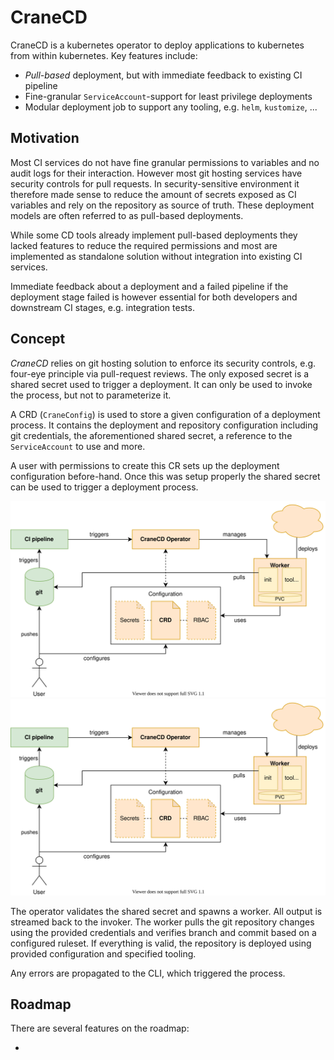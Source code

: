 # CraneCD

CraneCD is a kubernetes operator to deploy applications to
kubernetes from within kubernetes. Key features include:

* _Pull-based_ deployment, but with immediate feedback to existing CI pipeline
* Fine-granular `ServiceAccount`-support for least privilege deployments
* Modular deployment job to support any tooling, e.g. `helm`, `kustomize`, ...

## Motivation

Most CI services do not have fine granular permissions to variables and no
audit logs for their interaction. However most git hosting services have
security controls for pull requests.
In security-sensitive environment it therefore made sense to reduce the amount
of secrets exposed as CI variables and rely on the repository as source of
truth. These deployment models are often referred to as pull-based deployments.

While some CD tools already implement pull-based deployments they lacked
features to reduce the required permissions and most are implemented as
standalone solution without integration into existing CI services.

Immediate feedback about a deployment and a failed pipeline if the deployment
stage failed is however essential for both developers and downstream CI stages,
e.g. integration tests.

## Concept

_CraneCD_ relies on git hosting solution to enforce its security controls, e.g.
four-eye principle via pull-request reviews.
The only exposed secret is a shared secret used to trigger a deployment.
It can only be used to invoke the process, but not to parameterize it.

A CRD (`CraneConfig`) is used to store a given configuration of a deployment
process. It contains the deployment and repository configuration including git
credentials, the aforementioned shared secret, a reference to the
`ServiceAccount` to use and more.

A user with permissions to create this CR sets up the deployment configuration
before-hand. Once this was setup properly the shared secret can be used to
trigger a deployment process.

![Basic overview of CraneCD](./docs/overview.svg)
<img src="./docs/overview.svg">

The operator validates the shared secret and spawns a worker. All output is
streamed back to the invoker. The worker pulls the git repository changes using
the provided credentials and verifies branch and commit based on a configured
ruleset. If everything is valid, the repository is deployed using provided
configuration and specified tooling.

Any errors are propagated to the CLI, which triggered the process.

## Roadmap

There are several features on the roadmap:

*
